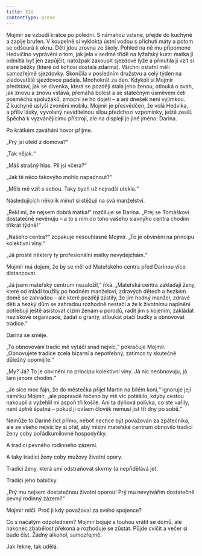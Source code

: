 ```yaml
---
title: XIV
contentType: prose
---
```


<section>

Mojmír se vzbudí krátce po poledni. S námahou vstane, přejde do kuchyně a zapije brufen. V koupelně si vykloktá ústní vodou s příchutí máty a potom se odšourá k oknu. Děti jdou zrovna ze školy. Pohled na ně mu připomene Hedvičino vyprávění o tom, jak jela v sedmé třídě na lyžařský kurz: matka jí odmítla byť jen zapůjčit, natožpak zakoupit sjezdové lyže a přinutila ji vzít si staré běžky (které od kohosi dostala zdarma). Všichni ostatní měli samozřejmě sjezdovky. Skončila v posledním družstvu a celý týden na zledovatělé sjezdovce padala. Mnohokrát za den. Kdykoli si Mojmír představí, jak se dívenka, která se později stala jeho ženou, otlouká o svah, jak znovu a znovu vstává, přemáhá bolest a se statečným úsměvem čelí posměchu spolužáků, zmocní se ho dojetí – a ani dnešek není výjimkou. Z kuchyně uslyší zvonění mobilu. Mojmír je přesvědčen, že volá Hedvika, a příliv lásky, vyvolaný neviditelnou silou předchozí vzpomínky, ještě zesílí. Spěchá k vyzvánějícímu přístroji, ale na displeji je jiné jméno: Darina.

Po krátkém zaváhání hovor přijme.

„Prý jsi utekl z domova?“

„Tak nějak.“

„Máš strašný hlas. Pil jsi včera?“

„Jak tě něco takovýho mohlo napadnout?“

„Měls mě vzít s sebou. Taky bych už nejradši utekla.“

Následujících několik minut si stěžují na svá manželství.

„Řekl mi, že nejsem dobrá matka!“ rozčiluje se Darina. „Prej se Tomáškovi dostatečně nevěnuju – a to s ním do toho vašeho slavnýho centra chodím třikrát týdně!“

„Našeho centra?“ zopakuje nesouhlasně Mojmír. „To je obvinění na principu kolektivní viny.“

„Já prostě některý ty profesionální matky nevydejchám.“

Mojmír má dojem, že by se měl od Mateřského centra před Darinou více distancovat.

„Já jsem mateřský centrum nezaložil,“ říká. „Mateřská centra zakládají ženy, které od mládí toužily po hodném manželovi, zdravých dětech a hezkém domě se zahradou – ale které později zjistily, že jim hodný manžel, zdravé děti a hezký dům se zahradou rozhodně nestačí a že k životnímu naplnění potřebují ještě asistovat cizím ženám u porodů, radit jim s kojením, zakládat neziskové organizace, žádat o granty, stloukat ptačí budky a obnovovat tradice.“

Darina se směje.

„To obnovování tradic mě vytáčí snad nejvíc,“ pokračuje Mojmír. „Obnovujete tradice zcela bizarní a nepotřebný, zatímco ty skutečně důležitý opomíjíte.“

„My? Já? To je obvinění na principu kolektivní viny. Já nic neobnovuju, já tam jenom chodim.“

„Je sice moc fajn, že do městečka přijel Martin na bílém koni,“ ignoruje její námitku Mojmír, „ale popravdě řečeno by mě víc potěšilo, kdyby cestou nakoupil a vyžehlil mi aspoň tři košile. Ani ta dýňová polívka, co ste vařily, není úplně špatná – pokud ji ovšem člověk nemusí jíst tři dny po sobě.“

Nemůže to Darině říct přímo, neboť nechce být považován za zpátečníka, ale ze všeho nejvíc by si přál, aby místní mateřské centrum obnovilo tradici ženy coby pořádkumilovné hospodyňky.

A tradici pevného rodinného zázemí.

A taky tradici ženy coby mužovy životní opory.

Tradici ženy, která umí odstraňovat skvrny (a nepřidělává je).

Tradici jeho babičky.

„Prý mu nejsem dostatečnou životní oporou! Prý mu nevytvářim dostatečně pevný rodinný zázemí!“

Mojmír mlčí. Proč ji kdy považoval za svého spojence?

Co s načatým odpolednem? Mojmír bojuje s touhou vrátit se domů, ale nakonec zbabělost překoná a rozhoduje se zůstat. Půjde cvičit a večer si bude číst. Žádný alkohol, samozřejmě.

Jak řekne, tak udělá.

</section>
